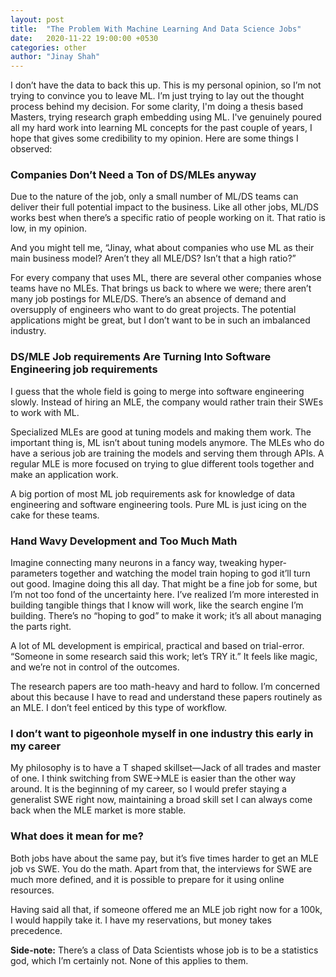 ```yaml
---
layout: post
title:  "The Problem With Machine Learning And Data Science Jobs"
date:   2020-11-22 19:00:00 +0530
categories: other
author: "Jinay Shah"
---
```

I don’t have the data to back this up. This is my personal opinion, so I’m not trying to convince you to leave ML. I’m just trying to lay out the thought process behind my decision. For some clarity, I'm doing a thesis based Masters, trying research graph embedding using ML. I've genuinely poured all my hard work into learning ML concepts for the past couple of years, I hope that gives some credibility to my opinion. Here are some things I observed:


### Companies Don’t Need a Ton of DS/MLEs anyway
Due to the nature of the job, only a small number of ML/DS teams can deliver their full potential impact to the business. Like all other jobs, ML/DS works best when there’s a specific ratio of people working on it. That ratio is low, in my opinion.


And you might tell me, “Jinay, what about companies who use ML as their main business model? Aren’t they all MLE/DS? Isn’t that a high ratio?”


For every company that uses ML, there are several other companies whose teams have no MLEs. That brings us back to where we were; there aren’t many job postings for MLE/DS. There’s an absence of demand and oversupply of engineers who want to do great projects. The potential applications might be great, but I don’t want to be in such an imbalanced industry.


### DS/MLE Job requirements Are Turning Into Software Engineering job requirements


I guess that the whole field is going to merge into software engineering slowly. Instead of hiring an MLE, the company would rather train their SWEs to work with ML. 


Specialized MLEs are good at tuning models and making them work. The important thing is, ML isn’t about tuning models anymore. The MLEs who do have a serious job are training the models and serving them through APIs. A regular MLE is more focused on trying to glue different tools together and make an application work. 

A big portion of most ML job requirements ask for knowledge of data engineering and software engineering tools. Pure ML is just icing on the cake for these teams.


### Hand Wavy Development and Too Much Math


Imagine connecting many neurons in a fancy way, tweaking hyper-parameters together and watching the model train hoping to god it’ll turn out good. Imagine doing this all day. That might be a fine job for some, but I’m not too fond of the uncertainty here. I’ve realized I’m more interested in building tangible things that I know will work, like the search engine I’m building. There’s no “hoping to god” to make it work; it’s all about managing the parts right. 


A lot of ML development is empirical, practical and based on trial-error. “Someone in some research said this work; let’s TRY it.” It feels like magic, and we’re not in control of the outcomes. 


The research papers are too math-heavy and hard to follow. I’m concerned about this because I have to read and understand these papers routinely as an MLE. I don’t feel enticed by this type of workflow. 


### I don’t want to pigeonhole myself in one industry this early in my career


My philosophy is to have a T shaped skillset—Jack of all trades and master of one. I think switching from SWE->MLE is easier than the other way around. It is the beginning of my career, so I would prefer staying a generalist SWE right now, maintaining a broad skill set I can always come back when the MLE market is more stable.


### What does it mean for me?


Both jobs have about the same pay, but it’s five times harder to get an MLE job vs SWE. You do the math. Apart from that, the interviews for SWE are much more defined, and it is possible to prepare for it using online resources.


Having said all that, if someone offered me an MLE job right now for a 100k, I would happily take it. I have my reservations, but money takes precedence. 


**Side-note:** There’s a class of Data Scientists whose job is to be a statistics god, which I’m certainly not. None of this applies to them. 
